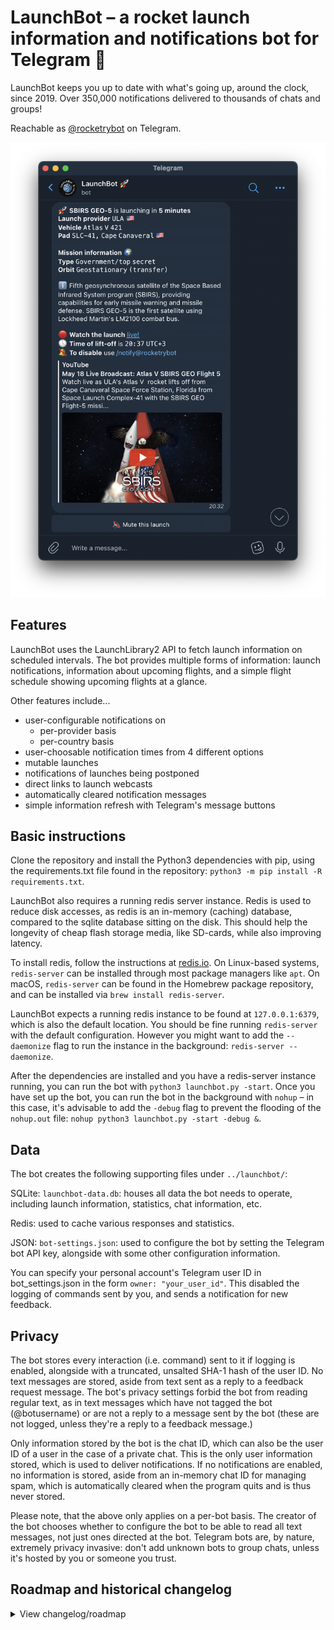 # LaunchBot – a rocket launch information and notifications bot for Telegram 🚀
LaunchBot keeps you up to date with what's going up, around the clock, since 2019. Over 350,000 notifications delivered to thousands of chats and groups!

Reachable as [@rocketrybot](https://t.me/rocketrybot) on Telegram.

![preview](notification.png)

## Features
LaunchBot uses the LaunchLibrary2 API to fetch launch information on scheduled intervals. The bot provides multiple forms of information: launch notifications, information about upcoming flights, and a simple flight schedule showing  upcoming flights at a glance.

Other features include...
- user-configurable notifications on
	- per-provider basis
	- per-country basis
- user-choosable notification times from 4 different options
- mutable launches
- notifications of launches being postponed
- direct links to launch webcasts
- automatically cleared notification messages
- simple information refresh with Telegram's message buttons

## Basic instructions
Clone the repository and install the Python3 dependencies with pip, using the requirements.txt file found in the repository: `python3 -m pip install -R requirements.txt`.

LaunchBot also requires a running redis server instance. Redis is used to reduce disk accesses, as redis is an in-memory (caching) database, compared to the sqlite database sitting on the disk. This should help the longevity of cheap flash storage media, like SD-cards, while also improving latency.

To install redis, follow the instructions at [redis.io](https://redis.io/download). On Linux-based systems, `redis-server` can be installed through most package managers like `apt`. On macOS, `redis-server` can be found in the Homebrew package repository, and can be installed via `brew install redis-server`.

LaunchBot expects a running redis instance to be found at `127.0.0.1:6379`, which is also the default location. You should be fine running `redis-server` with the default configuration. However you might want to add the `--daemonize` flag to run the instance in the background: `redis-server --daemonize`.

After the dependencies are installed and you have a redis-server instance running, you can run the bot with `python3 launchbot.py -start`. Once you have set up the bot, you can run the bot in the background with `nohup` – in this case, it's advisable to add the `-debug` flag to prevent the flooding of the `nohup.out` file: `nohup python3 launchbot.py -start -debug &`.

## Data
The bot creates the following supporting files under `../launchbot/`:

SQLite: `launchbot-data.db`: houses all data the bot needs to operate, including launch information, statistics, chat information, etc.

Redis: used to cache various responses and statistics.

JSON: `bot-settings.json`: used to configure the bot by setting the Telegram bot API key, alongside with some other configuration information.

You can specify your personal account's Telegram user ID in bot_settings.json in the form `owner: "your_user_id"`. This disabled the logging of commands sent by you, and sends a notification for new feedback.

## Privacy

The bot stores every interaction (i.e. command) sent to it if logging is enabled, alongside with a truncated, unsalted SHA-1 hash of the user ID. No text messages are stored, aside from text sent as a reply to a feedback request message. The bot's privacy settings forbid the bot from reading regular text, as in text messages which have not tagged the bot (@botusername) or are not a reply to a message sent by the bot (these are not logged, unless they're a reply to a feedback message.)

Only information stored by the bot is the chat ID, which can also be the user ID of a user in the case of a private chat. This is the only user information stored, which is used to deliver notifications. If no notifications are enabled, no information is stored, aside from an in-memory chat ID for managing spam, which is automatically cleared when the program quits and is thus never stored.

Please note, that the above only applies on a per-bot basis. The creator of the bot chooses whether to configure the bot to be able to read all text messages, not just ones directed at the bot. Telegram bots are, by nature, extremely privacy invasive: don't add unknown bots to group chats, unless it's hosted by you or someone you trust.

## Roadmap and historical changelog

<details>
  <summary>View changelog/roadmap</summary>
  	
	## 1.0 / first implementation (November 2019)

	- ✅ implemented uncached API requests
	
	- ✅ implemented the request of next launch via a direct API call

	
	## 1.2 / basic features (December 2019)

	- ✅ implement /next using DB calls
	
	- ✅ implement support for SpaceX core information

	
	## 1.3 / user-facing features (January 2020)
	
	- ✅ add "next" and "previous" button(s) to /next command
	
	- ✅ add a mute button to notifications
	
	- ✅ update /notify to be more user friendly
	
	- ✅ implement /feedback
	
	- ✅ improve notification handling with the hold flag -> moving NETs and info text regarding them
	
	- ✅ change launch database index from tminus to net

	
	## 1.4 / basic improvements (February 2020 ->)

	- ✅ Notify users of a launch being postponed if a notification has already been sent
	
	- ✅ disable logging of text messages; how to do feedback? (log feedback messages in a global array?)
	
	- ✅ add tbd-field to launches, so schedule can only show certain launch dates (filter certain and uncertain with a button)
	
	- ✅ add location (i.e. state/country) below pad information (Florida, USA etc.)

	
	## 1.5 / user-facing features
	
	- ✅ delete older notification messages when a new one is sent
	
	- add a "more info"/"less info" button to /next and notification messages
	
	- ✅ add probability of launch and launch location, separate from mission name etc. with \n\n
	
	- ✅ allow users to set their own notifications (i.e. 24h/12h/...)
	
	- ✅ allow users to set their own timezone
	
	
	## 1.6 / major back-end changes (October 2020)
	
	- ✅ upgrade to the LL2 API (LL1 closes at the end of October)
	
	- ✅ update from telepot Telegram API wrapper to python-telegram-bot
	
	- ✅ perform API requests intelligently, as the monthly request quota is enough for only one request every 8 minutes
	
		- ✅ don't update API on startup, unless it has been sufficiently long since last check: store requests in memory + storage
		
		- ✅ use schedule to schedule requests: just before a launch is due, plus for when notifications are supposed to be sent
		
		- ✅ a raw update schedule of once every 15 - 60 minutes
		
	- ✅ check for launch notifications intelligently
		
		- ✅ on API update, check for updated launch times (notification send times) -> clear schedule queue -> schedule next checks for when a notification is supposed to be sent
		
	- ✅ store LL2 and SpX API data in the same database
	
	- ✅ combine all separate database files into one file with multiple tables
	
	- ✅ attempt to split the monolithic file into multiple separate files, starting with the API request functions
	
	- ✅ index launches by the new unique launch ID instead of launch name

	- ✅ fully integrate new API and notifications systems with LaunchBot 1.5

	- ✅ complete pre_handler(), so we can update time zone information and get feedback

	- ✅ re-add statistics to all needed places

	- add "show changelog" button under /statistics or /help

		- load from a changelog.txt file?

	- ✅ open-source LaunchBot ✨
	
	
	## 1.7 / performance optimizations
	
	- send notifications for launches entering into the middle of notification windows
	
		- e.g. if a launch suddenly pops up with T-9 hours until launch, currently the 12 hour notification is skipped (as expected)
		
		- this could cause launches to be missed, however: so, in this case, a notification with "launching in 9 hours" would be sent

	- identify bottlenecks in processing by benchmarking and timing functions

		- the largest bottleneck is usually Telegram's API

	- improve json-parsing performance by using multiprocessing

	- write stats to redis only, schedule disk writes to SQLite every ≈30 misn

		- easy to do e.g. every API update
	
	- 🚧 use in-memory caching, like redis or memcached, to handle all responses

		- reduce disk writes and reads: SD cards have terrible latency, LPDDR4 on RasPi is pretty snappy
	
		- update cache on API call

		- key:vals for all chats: simple, fast, easy

	- enable the disabling of postpone notifications

		- globally or on a per-launch basis
</details>
